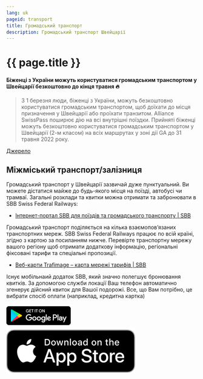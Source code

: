 ```yaml
---
lang: uk
pageid: transport
title: Громадський транспорт
description: Громадський транспорт Швейцарії
---
```

# {{ page.title }}

#### Біженці з України можуть користуватися громадським транспортом у Швейцарії безкоштовно до кінця травня :fire:
>З 1 березня люди, біженці з України, можуть безкоштовно користуватися громадським транспортом, щоб доїхати до місця призначення у Швейцарії або проїхати транзитом. Alliance SwissPass поширює дію на всі внутрішні поїздки. Прийняті біженці можуть безкоштовно користуватися громадським транспортом у Швейцарії (2-м класом) на всіх маршрутах у зоні дії GA до 31 травня 2022 року.

[Джерело](https://www.allianceswisspass.ch/de/tarife-vorschriften/tarifmassnahmen/Fluechtende-aus-der-Ukraine-duerfen-Schweizer-oeV-gratis-nutzen)

## Міжміський транспорт/залізниця
Громадський транспорт у Швейцарії зазвичай дуже пунктуальний. Ви можете дістатися майже до будь-якого місця на поїзді, автобусі чи трамваї.
Загальні розклади та квитки можна отримати та забронювати в SBB Swiss Federal Railways:
- [Інтернет-портал SBB для поїздів та громадського транспорту \| SBB](https://www.sbb.ch/de)

Громадський транспорт поділяється на кілька взаємопов’язаних транспортних мереж. SBB Swiss Federal Railways працює по всій країні, згідно з картою за посиланням нижче. Перевірте транспортну мережу вашого регіону щоб отримати додаткову інформацію, регіональні фіксовані тарифи та спеціальні пропозиції.
- [Веб-карти Trafimage – карта мережі тарифів \| SBB](https://maps.trafimage.ch/ch.sbb.tarifverbundkarte.public?lang=de&layers=&x=886782.37&y=5927760.1&z=8)

Існує мобільнаий додаток SBB, який значно полегшує бронювання квитків. За допомогою служби локації
Ваш телефон автоматично згенерує дійсний квиток для Вашої подорожі. Все, що Вам потрібно, це вибрати спосіб оплати (наприклад, кредитна картка)

[![Додаток SBB для Android](/assets/img/googleplay.png)](https://play.google.com/store/apps/details?id=ch.sbb.mobile.android.b2c&hl=de_CH&gl=US)
[![Додаток SBB iOS](/assets/img/appstore.svg)](https://apps.apple.com/ch/app/sbb-mobile/id294855237)